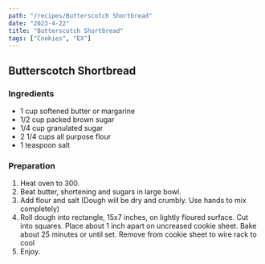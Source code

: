 ```yaml
---
path: "/recipes/Butterscotch Shortbread"
date: "2023-4-22"
title: "Butterscotch Shortbread"
tags: ["Cookies", "EX"]
---
```


## Butterscotch Shortbread
### Ingredients

- 1 cup softened butter or margarine
- 1/2 cup packed brown sugar
- 1/4 cup granulated sugar
- 2 1/4 cups all purpose flour
- 1 teaspoon salt 


### Preparation

1. Heat oven to 300. 
2. Beat butter, shortening and sugars in large bowl. 
3. Add flour and salt (Dough will be dry and crumbly. Use hands to mix completely)
4. Roll dough into rectangle, 15x7 inches, on lightly floured surface. Cut into squares. Place about 1 inch apart on uncreased cookie sheet. Bake about 25 minutes or until set. Remove from cookie sheet to wire rack to cool 
5. Enjoy.  
